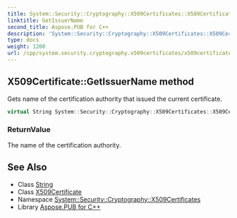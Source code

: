 ```yaml
---
title: System::Security::Cryptography::X509Certificates::X509Certificate::GetIssuerName method
linktitle: GetIssuerName
second_title: Aspose.PUB for C++
description: 'System::Security::Cryptography::X509Certificates::X509Certificate::GetIssuerName method. Gets name of the certification authority that issued the current certificate in C++.'
type: docs
weight: 1200
url: /cpp/system.security.cryptography.x509certificates/x509certificate/getissuername/
---
```

## X509Certificate::GetIssuerName method


Gets name of the certification authority that issued the current certificate.

```cpp
virtual String System::Security::Cryptography::X509Certificates::X509Certificate::GetIssuerName() const
```


### ReturnValue

The name of the certification authority.

## See Also

* Class [String](../../../system/string/)
* Class [X509Certificate](../)
* Namespace [System::Security::Cryptography::X509Certificates](../../)
* Library [Aspose.PUB for C++](../../../)
